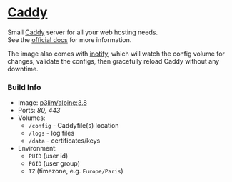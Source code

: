 # [Caddy](https://hub.docker.com/r/p3lim/caddy/)

Small [Caddy](https://caddyserver.com/) server for all your web hosting needs.  
See the [official docs](https://caddyserver.com/docs) for more information.

The image also comes with [inotify](http://man7.org/linux/man-pages/man7/inotify.7.html), which will watch the config volume for changes, validate the configs, then gracefully reload Caddy without any downtime.

### Build Info

- Image: [p3lim/alpine:3.8](https://github.com/p3lim/docker-alpine)
- Ports: _80, 443_
- Volumes:
	- `/config` - Caddyfile(s) location
	- `/logs` - log files
	- `/data` - certificates/keys
- Environment:
	- `PUID` (user id)
	- `PGID` (user group)
	- `TZ` (timezone, e.g. `Europe/Paris`)
